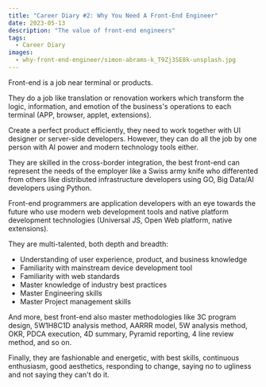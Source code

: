 ```yaml
---
title: "Career Diary #2: Why You Need A Front-End Engineer"
date: 2023-05-13
description: "The value of front-end engineers"
tags:
  - Career Diary
images:
  - why-front-end-engineer/simon-abrams-k_T9Zj3SE8k-unsplash.jpg
---
```


Front-end is a job near terminal or products.

They do a job like translation or renovation workers which transform the logic, information, and emotion of the business's operations to each terminal (APP, browser, applet, extensions).

Create a perfect product efficiently, they need to work together with UI designer or server-side developers. However, they can do all the job by one person with AI power and modern technology tools either.

They are skilled in the cross-border integration, the best front-end can represent the needs of the employer like a Swiss army knife who differented from others like distributed infrastructure developers using GO, Big Data/AI developers using Python.

Front-end programmers are application developers with an eye towards the future who use modern web development tools and native platform development technologies (Universal JS, Open Web platform, native extensions).

They are multi-talented, both depth and breadth:

- Understanding of user experience, product, and business knowledge
- Familiarity with mainstream device development tool
- Familiarity with web standards
- Master knowledge of industry best practices
- Master Engineering skills
- Master Project management skills

And more, best front-end also master methodologies like 3C program design, 5W1H8C1D analysis method, AARRR model, 5W analysis method, OKR, PDCA execution, 4D summary, Pyramid reporting, 4 line review method, and so on.

Finally, they are fashionable and energetic, with best skills, continuous enthusiasm, good aesthetics, responding to change, saying no to ugliness and not saying they can't do it.
